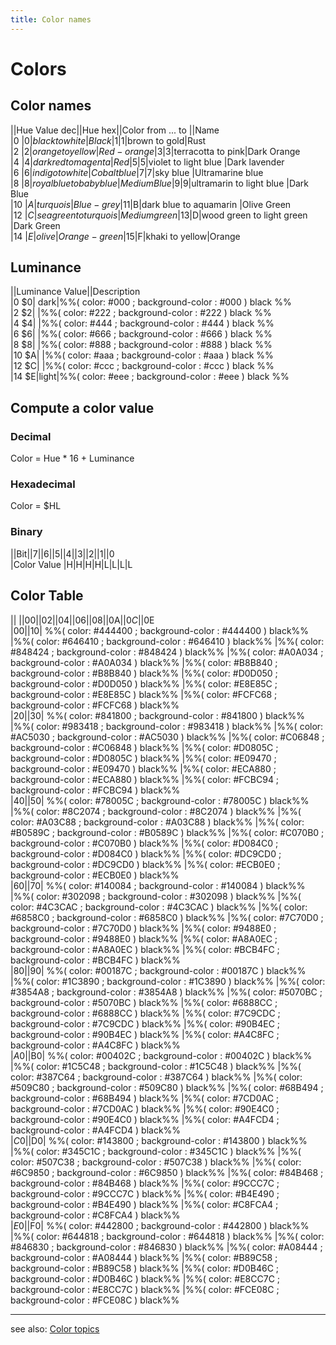 ```yaml
---
title: Color names
---
```

# Colors  
  
## Color names  
  
||Hue Value dec||Hue hex||Color from ... to ||Name  
|0 |$0|black to white|Black  
|1 |$1|brown to gold|Rust  
|2 |$2|orange to yellow|Red-orange  
|3 |$3|terracotta to pink|Dark Orange  
|4 |$4|dark red to magenta|Red  
|5 |$5|violet to light blue |Dark lavender  
|6 |$6|indigo to white |Cobalt blue  
|7 |$7|sky blue |Ultramarine blue  
|8 |$8|royal blue to baby blue|Medium Blue  
|9 |$9|ultramarin to light blue |Dark Blue  
|10 |$A|turquois |Blue-grey  
|11 |$B|dark blue to aquamarin |Olive Green  
|12 |$C|sea green to turquois|Medium green  
|13 |$D|wood green to light green |Dark Green  
|14 |$E|olive |Orange-green  
|15 |$F|khaki to yellow|Orange  
  
## Luminance  
||Luminance Value||Description  
|0 $0| dark|%%( color: #000 ; background-color : #000 ) black %%  
|2 $2| |%%( color: #222 ; background-color : #222 ) black %%  
|4 $4| |%%( color: #444 ; background-color : #444 ) black %%  
|6 $6| |%%( color: #666 ; background-color : #666 ) black %%  
|8 $8| |%%( color: #888 ; background-color : #888 ) black %%  
|10 $A| |%%( color: #aaa ; background-color : #aaa ) black %%  
|12 $C| |%%( color: #ccc ; background-color : #ccc ) black %%  
|14 $E|light|%%( color: #eee ; background-color : #eee ) black %%  
  
## Compute a color value  
### Decimal  
Color = Hue * 16 + Luminance  
### Hexadecimal  
Color = $HL  
### Binary  
||Bit||7||6||5||4||3||2||1||0  
|Color Value |H|H|H|H|L|L|L|L  
  
## Color Table  
|| ||$00||$02||$04||$06||$08||$0A||$0C||$0E  
|$00| %%( color: #000 ; background-color : #000 ) black%% |%%( color: #222 ; background-color : #222 ) black%%  |%%( color: #444 ; background-color : #444 ) black%%  |%%( color: #666 ; background-color : #666 ) black%%  |%%( color: #888 ; background-color : #888 ) black%%  |%%( color: #AAA ; background-color : #AAA ) black%%  |%%( color: #CCC ; background-color : #CCC ) black%%  |%%( color: #EEE ; background-color : #EEE ) black%%  
|$10| %%( color: #444400 ; background-color : #444400 ) black%% |%%( color: #646410 ; background-color : #646410 ) black%%  |%%( color: #848424 ; background-color : #848424 ) black%%  |%%( color: #A0A034 ; background-color : #A0A034 ) black%%  |%%( color: #B8B840 ; background-color : #B8B840 ) black%%  |%%( color: #D0D050 ; background-color : #D0D050 ) black%%  |%%( color: #E8E85C ; background-color : #E8E85C ) black%%  |%%( color: #FCFC68 ; background-color : #FCFC68 ) black%%  
|$20| %%( color: #702800 ; background-color : #702800 ) black%% |%%( color: #844414 ; background-color : #844414 ) black%%  |%%( color: #985C28 ; background-color : #985C28 ) black%%  |%%( color: #AC783C ; background-color : #AC783C ) black%%  |%%( color: #BC8C4C ; background-color : #BC8C4C ) black%%  |%%( color: #CCA05C ; background-color : #CCA05C ) black%%  |%%( color: #DCB468 ; background-color : #DCB468 ) black%%  |%%( color: #E8CC7C ; background-color : #E8CC7C ) black%%  
|$30| %%( color: #841800 ; background-color : #841800 ) black%% |%%( color: #983418 ; background-color : #983418 ) black%%  |%%( color: #AC5030 ; background-color : #AC5030 ) black%%  |%%( color: #C06848 ; background-color : #C06848 ) black%%  |%%( color: #D0805C ; background-color : #D0805C ) black%%  |%%( color: #E09470 ; background-color : #E09470 ) black%%  |%%( color: #ECA880 ; background-color : #ECA880 ) black%%  |%%( color: #FCBC94 ; background-color : #FCBC94 ) black%%  
|$40| %%( color: #880000 ; background-color : #880000 ) black%% |%%( color: #9C2020 ; background-color : #9C2020 ) black%%  |%%( color: #B03C3C ; background-color : #B03C3C ) black%%  |%%( color: #C05858 ; background-color : #C05858 ) black%%  |%%( color: #D07070 ; background-color : #D07070 ) black%%  |%%( color: #E08888 ; background-color : #E08888 ) black%%  |%%( color: #ECA0A0 ; background-color : #ECA0A0 ) black%%  |%%( color: #FCB4B4 ; background-color : #FCB4B4 ) black%%  
|$50| %%( color: #78005C ; background-color : #78005C ) black%% |%%( color: #8C2074 ; background-color : #8C2074 ) black%%  |%%( color: #A03C88 ; background-color : #A03C88 ) black%%  |%%( color: #B0589C ; background-color : #B0589C ) black%%  |%%( color: #C070B0 ; background-color : #C070B0 ) black%%  |%%( color: #D084C0 ; background-color : #D084C0 ) black%%  |%%( color: #DC9CD0 ; background-color : #DC9CD0 ) black%%  |%%( color: #ECB0E0 ; background-color : #ECB0E0 ) black%%  
|$60| %%( color: #480078 ; background-color : #480078 ) black%% |%%( color: #602090 ; background-color : #602090 ) black%%  |%%( color: #783CA4 ; background-color : #783CA4 ) black%%  |%%( color: #8C58B8 ; background-color : #8C58B8 ) black%%  |%%( color: #A070CC ; background-color : #A070CC ) black%%  |%%( color: #B484DC ; background-color : #B484DC ) black%%  |%%( color: #C49CEC ; background-color : #C49CEC ) black%%  |%%( color: #D4B0FC ; background-color : #D4B0FC ) black%%  
|$70| %%( color: #140084 ; background-color : #140084 ) black%% |%%( color: #302098 ; background-color : #302098 ) black%%  |%%( color: #4C3CAC ; background-color : #4C3CAC ) black%%  |%%( color: #6858C0 ; background-color : #6858C0 ) black%%  |%%( color: #7C70D0 ; background-color : #7C70D0 ) black%%  |%%( color: #9488E0 ; background-color : #9488E0 ) black%%  |%%( color: #A8A0EC ; background-color : #A8A0EC ) black%%  |%%( color: #BCB4FC ; background-color : #BCB4FC ) black%%  
|$80| %%( color: #000088 ; background-color : #000088 ) black%% |%%( color: #1C209C ; background-color : #1C209C ) black%%  |%%( color: #3840B0 ; background-color : #3840B0 ) black%%  |%%( color: #505CC0 ; background-color : #505CC0 ) black%%  |%%( color: #6874D0 ; background-color : #6874D0 ) black%%  |%%( color: #7C8CE0 ; background-color : #7C8CE0 ) black%%  |%%( color: #90A4EC ; background-color : #90A4EC ) black%%  |%%( color: #A4B8FC ; background-color : #A4B8FC ) black%%  
|$90| %%( color: #00187C ; background-color : #00187C ) black%% |%%( color: #1C3890 ; background-color : #1C3890 ) black%%  |%%( color: #3854A8 ; background-color : #3854A8 ) black%%  |%%( color: #5070BC ; background-color : #5070BC ) black%%  |%%( color: #6888CC ; background-color : #6888CC ) black%%  |%%( color: #7C9CDC ; background-color : #7C9CDC ) black%%  |%%( color: #90B4EC ; background-color : #90B4EC ) black%%  |%%( color: #A4C8FC ; background-color : #A4C8FC ) black%%  
|$A0| %%( color: #002C5C ; background-color : #002C5C ) black%% |%%( color: #1C4C78 ; background-color : #1C4C78 ) black%%  |%%( color: #386890 ; background-color : #386890 ) black%%  |%%( color: #5084AC ; background-color : #5084AC ) black%%  |%%( color: #689CC0 ; background-color : #689CC0 ) black%%  |%%( color: #7CB4D4 ; background-color : #7CB4D4 ) black%%  |%%( color: #90CCE8 ; background-color : #90CCE8 ) black%%  |%%( color: #A4E0FC ; background-color : #A4E0FC ) black%%  
|$B0| %%( color: #00402C ; background-color : #00402C ) black%% |%%( color: #1C5C48 ; background-color : #1C5C48 ) black%%  |%%( color: #387C64 ; background-color : #387C64 ) black%%  |%%( color: #509C80 ; background-color : #509C80 ) black%%  |%%( color: #68B494 ; background-color : #68B494 ) black%%  |%%( color: #7CD0AC ; background-color : #7CD0AC ) black%%  |%%( color: #90E4C0 ; background-color : #90E4C0 ) black%%  |%%( color: #A4FCD4 ; background-color : #A4FCD4 ) black%%  
|$C0| %%( color: #003C00 ; background-color : #003C00 ) black%% |%%( color: #205C20 ; background-color : #205C20 ) black%%  |%%( color: #407C40 ; background-color : #407C40 ) black%%  |%%( color: #5C9C5C ; background-color : #5C9C5C ) black%%  |%%( color: #74B474 ; background-color : #74B474 ) black%%  |%%( color: #8CD08C ; background-color : #8CD08C ) black%%  |%%( color: #A4E4A4 ; background-color : #A4E4A4 ) black%%  |%%( color: #B8FCB8 ; background-color : #B8FCB8 ) black%%  
|$D0| %%( color: #143800 ; background-color : #143800 ) black%% |%%( color: #345C1C ; background-color : #345C1C ) black%%  |%%( color: #507C38 ; background-color : #507C38 ) black%%  |%%( color: #6C9850 ; background-color : #6C9850 ) black%%  |%%( color: #84B468 ; background-color : #84B468 ) black%%  |%%( color: #9CCC7C ; background-color : #9CCC7C ) black%%  |%%( color: #B4E490 ; background-color : #B4E490 ) black%%  |%%( color: #C8FCA4 ; background-color : #C8FCA4 ) black%%  
|$E0| %%( color: #2C3000 ; background-color : #2C3000 ) black%% |%%( color: #4C501C ; background-color : #4C501C ) black%%  |%%( color: #687034 ; background-color : #687034 ) black%%  |%%( color: #848C4C ; background-color : #848C4C ) black%%  |%%( color: #9CA864 ; background-color : #9CA864 ) black%%  |%%( color: #B4C078 ; background-color : #B4C078 ) black%%  |%%( color: #CCD488 ; background-color : #CCD488 ) black%%  |%%( color: #E0EC9C ; background-color : #E0EC9C ) black%%  
|$F0| %%( color: #442800 ; background-color : #442800 ) black%% |%%( color: #644818 ; background-color : #644818 ) black%%  |%%( color: #846830 ; background-color : #846830 ) black%%  |%%( color: #A08444 ; background-color : #A08444 ) black%%  |%%( color: #B89C58 ; background-color : #B89C58 ) black%%  |%%( color: #D0B46C ; background-color : #D0B46C ) black%%  |%%( color: #E8CC7C ; background-color : #E8CC7C ) black%%  |%%( color: #FCE08C ; background-color : #FCE08C ) black%%  
  
  
  
---
see also: [Color topics](../Color_topics/index.md)  
